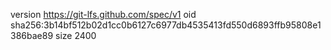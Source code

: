 version https://git-lfs.github.com/spec/v1
oid sha256:3b14bf512b02d1cc0b6127c6977db4535413fd550d6893ffb95808e1386bae89
size 2400
